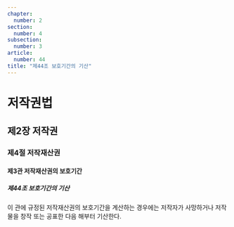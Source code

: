 ```yaml
---
chapter:
  number: 2
section:
  number: 4
subsection:
  number: 3
article:
  number: 44
title: "제44조 보호기간의 기산"
---
```

# 저작권법

## 제2장 저작권

### 제4절 저작재산권

#### 제3관 저작재산권의 보호기간

##### 제44조 보호기간의 기산

이 관에 규정된 저작재산권의 보호기간을 계산하는 경우에는 저작자가 사망하거나 저작물을 창작 또는 공표한 다음 해부터 기산한다.
